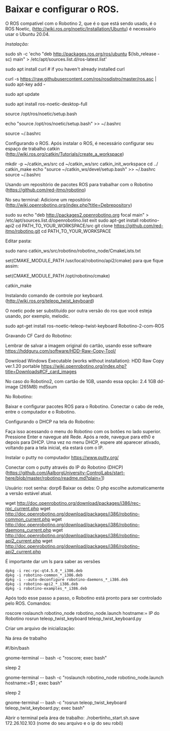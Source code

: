 # Baixar e configurar o ROS.
O ROS compatível com o Robotino 2, que é o que está sendo usado, é o ROS Noetic, (http://wiki.ros.org/noetic/Installation/Ubuntu) é necessário usar o Ubuntu 20.04. 

*Instalação:*

sudo sh -c 'echo "deb http://packages.ros.org/ros/ubuntu $(lsb_release -sc) main" > /etc/apt/sources.list.d/ros-latest.list'

sudo apt install curl # if you haven't already installed curl

curl -s https://raw.githubusercontent.com/ros/rosdistro/master/ros.asc | sudo apt-key add -

sudo apt update

sudo apt install ros-noetic-desktop-full

source /opt/ros/noetic/setup.bash

echo "source /opt/ros/noetic/setup.bash" >> ~/.bashrc

source ~/.bashrc


Configurando o ROS.
Após instalar o ROS, é necessário configurar seu espaço de trabalho catkin (http://wiki.ros.org/catkin/Tutorials/create_a_workspace)

 mkdir -p ~/catkin_ws/src
 cd ~/catkin_ws/src
 catkin_init_workspace
 cd ../
 catkin_make
 echo "source ~/catkin_ws/devel/setup.bash" >> ~/.bashrc
 source ~/.bashrc

Usando um repositório de pacotes ROS para trabalhar com o Robotino
(https://github.com/red-itmo/robotino)

No seu terminal:
Adicione um repositório 
(http://wiki.openrobotino.org/index.php?title=Debrepository)

sudo su
echo "deb http://packages2.openrobotino.org focal main" > /etc/apt/sources.list.d/openrobotino.list
exit
sudo apt-get install robotino-api2
cd PATH_TO_YOUR_WORKSPACE/src
git clone https://github.com/red-itmo/robotino.git
cd PATH_TO_YOUR_WORKSPACE

Editar pasta:

sudo nano catkin_ws/src/robotino/robotino_node/CmakeLists.txt 

set(CMAKE_MODULE_PATH /usr/local/robotino/api2/cmake)
para que fique assim:

set(CMAKE_MODULE_PATH /opt/robotino/cmake)

catkin_make

Instalando comando de controle por keyboard.
(http://wiki.ros.org/teleop_twist_keyboard)

O noetic pode ser substituído por outra versão do ros que você esteja usando, por exemplo, melodic.

sudo apt-get install ros-noetic-teleop-twist-keyboard
Robotino-2-com-ROS

Gravando CF Card do Robotino:

Lembrar de salvar a imagem original do cartão, usando esse software
https://hddguru.com/software/HDD-Raw-Copy-Tool/

Download Windows Executable (works without installation): HDD Raw Copy ver.1.20 portable
https://wiki.openrobotino.org/index.php?title=Downloads#CF_card_images

No caso do Robotino2, com cartão de 1GB, usando essa opção:
2.4 
1GB 
dd-image (265MB) md5sum

No Robotino:

Baixar e configurar pacotes ROS para o Robotino.
Conectar o cabo de rede, entre o computador e o Robotino.

Configurando o DHCP na tela do Robotino:

Faça isso acessando o menu do Robotino com os botões no lado superior. Pressione Enter e navegue até Rede. Após a rede, navegue para eth0 e depois para DHCP. Uma vez no menu DHCP, espere até aparecer ativado, voltando para a tela inicial,  ela estará com o IP.

Instalar o putty no computador https://www.putty.org/

Conectar com o putty através do IP do Robotino (DHCP)
(https://github.com/AalborgUniversity-ControlLabs/start-here/blob/master/robotino/readme.md?plain=1)

Usuário: root
senha: dorp6 
Baixar os debs:
O php escolhe automaticamente a versão estável atual.

wget http://doc.openrobotino.org/download/packages/i386/rec-rpc_current.php
 wget http://doc.openrobotino.org/download/packages/i386/robotino-common_current.php
wget http://doc.openrobotino.org/download/packages/i386/robotino-daemons_current.php
wget http://doc.openrobotino.org/download/packages/i386/robotino-api2_current.php
wget http://doc.openrobotino.org/download/packages/i386/robotino-api2_current.php

É importante dar um ls para saber as versões
   
    dpkg -i rec-rpc-qt4.5.0_*_i386.deb
    dpkg -i robotino-common_*_i386.deb
    dpkg -i --auto-deconfigure robotino-daemons_*_i386.deb
    dpkg -i robotino-api2_*_i386.deb
    dpkg -i robotino-examples_*_i386.deb

Após todo esse passo a passo, o Robotino está pronto para ser controlado pelo ROS.
Comandos:

roscore
roslaunch robotino_node robotino_node.launch hostname:= IP do Robotino
rosrun teleop_twist_keyboard teleop_twist_keyboard.py

Criar um arquivo de inicialização: 

Na área de trabalho

#!/bin/bash

gnome-terminal -- bash -c "roscore; exec bash"

sleep 2

gnome-terminal -- bash -c "roslaunch robotino_node robotino_node.launch hostname:=$1
; exec bash"

sleep 2

gnome-terminal -- bash -c "rosrun teleop_twist_keyboard teleop_twist_keyboard.py; exec bash"

Abrir o terminal pela área de trabalho: ./robertinho_start.sh.save 172.26.102.103 (nome do seu arquivo e o ip do seu robô)
